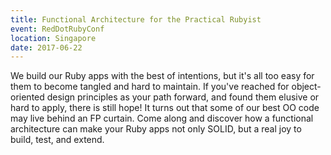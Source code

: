 ```yaml
---
title: Functional Architecture for the Practical Rubyist
event: RedDotRubyConf
location: Singapore
date: 2017-06-22
---
```


We build our Ruby apps with the best of intentions, but it's all too easy for them to become tangled and hard to maintain. If you've reached for object-oriented design principles as your path forward, and found them elusive or hard to apply, there is still hope! It turns out that some of our best OO code may live behind an FP curtain. Come along and discover how a functional architecture can make your Ruby apps not only SOLID, but a real joy to build, test, and extend.

